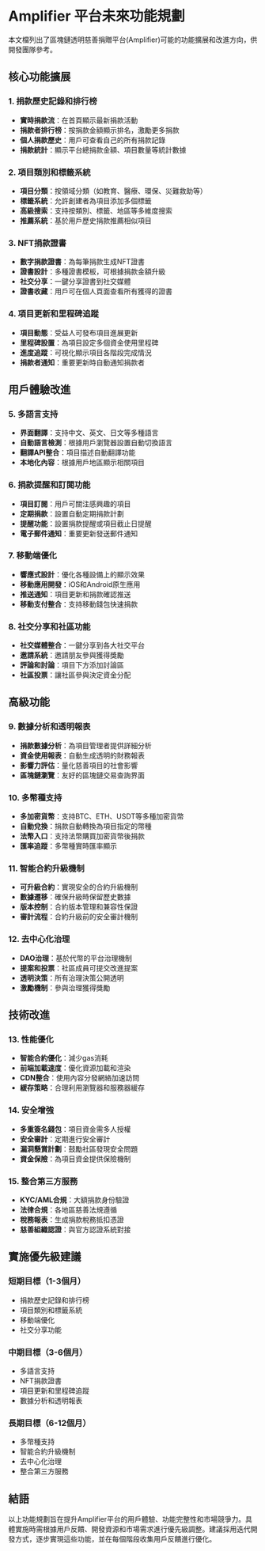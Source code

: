 # Amplifier 平台未來功能規劃

本文檔列出了區塊鏈透明慈善捐贈平台(Amplifier)可能的功能擴展和改進方向，供開發團隊參考。

## 核心功能擴展

### 1. 捐款歷史記錄和排行榜
- **實時捐款流**：在首頁顯示最新捐款活動
- **捐款者排行榜**：按捐款金額顯示排名，激勵更多捐款
- **個人捐款歷史**：用戶可查看自己的所有捐款記錄
- **捐款統計**：顯示平台總捐款金額、項目數量等統計數據

### 2. 項目類別和標籤系統
- **項目分類**：按領域分類（如教育、醫療、環保、災難救助等）
- **標籤系統**：允許創建者為項目添加多個標籤
- **高級搜索**：支持按類別、標籤、地區等多維度搜索
- **推薦系統**：基於用戶歷史捐款推薦相似項目

### 3. NFT捐款證書
- **數字捐款證書**：為每筆捐款生成NFT證書
- **證書設計**：多種證書模板，可根據捐款金額升級
- **社交分享**：一鍵分享證書到社交媒體
- **證書收藏**：用戶可在個人頁面查看所有獲得的證書

### 4. 項目更新和里程碑追蹤
- **項目動態**：受益人可發布項目進展更新
- **里程碑設置**：為項目設定多個資金使用里程碑
- **進度追蹤**：可視化顯示項目各階段完成情況
- **捐款者通知**：重要更新時自動通知捐款者

## 用戶體驗改進

### 5. 多語言支持
- **界面翻譯**：支持中文、英文、日文等多種語言
- **自動語言檢測**：根據用戶瀏覽器設置自動切換語言
- **翻譯API整合**：項目描述自動翻譯功能
- **本地化內容**：根據用戶地區顯示相關項目

### 6. 捐款提醒和訂閱功能
- **項目訂閱**：用戶可關注感興趣的項目
- **定期捐款**：設置自動定期捐款計劃
- **提醒功能**：設置捐款提醒或項目截止日提醒
- **電子郵件通知**：重要更新發送郵件通知

### 7. 移動端優化
- **響應式設計**：優化各種設備上的顯示效果
- **移動應用開發**：iOS和Android原生應用
- **推送通知**：項目更新和捐款確認推送
- **移動支付整合**：支持移動錢包快速捐款

### 8. 社交分享和社區功能
- **社交媒體整合**：一鍵分享到各大社交平台
- **邀請系統**：邀請朋友參與獲得獎勵
- **評論和討論**：項目下方添加討論區
- **社區投票**：讓社區參與決定資金分配

## 高級功能

### 9. 數據分析和透明報表
- **捐款數據分析**：為項目管理者提供詳細分析
- **資金使用報表**：自動生成透明的財務報表
- **影響力評估**：量化慈善項目的社會影響
- **區塊鏈瀏覽**：友好的區塊鏈交易查詢界面

### 10. 多幣種支持
- **多加密貨幣**：支持BTC、ETH、USDT等多種加密貨幣
- **自動兌換**：捐款自動轉換為項目指定的幣種
- **法幣入口**：支持法幣購買加密貨幣後捐款
- **匯率追蹤**：多幣種實時匯率顯示

### 11. 智能合約升級機制
- **可升級合約**：實現安全的合約升級機制
- **數據遷移**：確保升級時保留歷史數據
- **版本控制**：合約版本管理和兼容性保證
- **審計流程**：合約升級前的安全審計機制

### 12. 去中心化治理
- **DAO治理**：基於代幣的平台治理機制
- **提案和投票**：社區成員可提交改進提案
- **透明決策**：所有治理決策公開透明
- **激勵機制**：參與治理獲得獎勵

## 技術改進

### 13. 性能優化
- **智能合約優化**：減少gas消耗
- **前端加載速度**：優化資源加載和渲染
- **CDN整合**：使用內容分發網絡加速訪問
- **緩存策略**：合理利用瀏覽器和服務器緩存

### 14. 安全增強
- **多重簽名錢包**：項目資金需多人授權
- **安全審計**：定期進行安全審計
- **漏洞懸賞計劃**：鼓勵社區發現安全問題
- **資金保險**：為項目資金提供保險機制

### 15. 整合第三方服務
- **KYC/AML合規**：大額捐款身份驗證
- **法律合規**：各地區慈善法規遵循
- **稅務報表**：生成捐款稅務抵扣憑證
- **慈善組織認證**：與官方認證系統對接

## 實施優先級建議

### 短期目標（1-3個月）
- 捐款歷史記錄和排行榜
- 項目類別和標籤系統
- 移動端優化
- 社交分享功能

### 中期目標（3-6個月）
- 多語言支持
- NFT捐款證書
- 項目更新和里程碑追蹤
- 數據分析和透明報表

### 長期目標（6-12個月）
- 多幣種支持
- 智能合約升級機制
- 去中心化治理
- 整合第三方服務

## 結語

以上功能規劃旨在提升Amplifier平台的用戶體驗、功能完整性和市場競爭力。具體實施時需根據用戶反饋、開發資源和市場需求進行優先級調整。建議採用迭代開發方式，逐步實現這些功能，並在每個階段收集用戶反饋進行優化。 